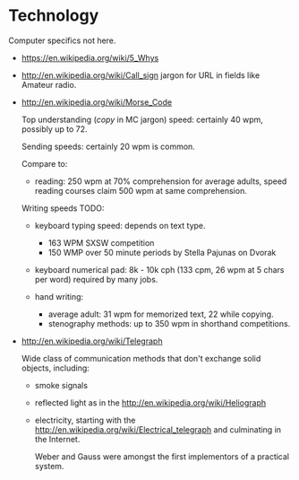 # Technology

Computer specifics not here.

-   <https://en.wikipedia.org/wiki/5_Whys>

-   <http://en.wikipedia.org/wiki/Call_sign> jargon for URL in fields like Amateur radio.

-   <http://en.wikipedia.org/wiki/Morse_Code>

    Top understanding (*copy* in MC jargon) speed: certainly 40 wpm, possibly up to 72.

    Sending speeds: certainly 20 wpm is common.

    Compare to:

    - reading: 250 wpm at 70% comprehension for average adults, speed reading courses claim 500 wpm at same comprehension.

    Writing speeds TODO:

    - keyboard typing speed: depends on text type.

        - 163 WPM SXSW competition
        - 150 WMP over 50 minute periods by Stella Pajunas on Dvorak

    - keyboard numerical pad: 8k - 10k cph (133 cpm, 26 wpm at 5 chars per word) required by many jobs.

    - hand writing:

        - average adult: 31 wpm for memorized text, 22 while copying.
        - stenography methods: up to 350 wpm in shorthand competitions.

-   <http://en.wikipedia.org/wiki/Telegraph>

    Wide class of communication methods that don't exchange solid objects, including:

    -   smoke signals

    -   reflected light as in the <http://en.wikipedia.org/wiki/Heliograph>

    -   electricity, starting with the <http://en.wikipedia.org/wiki/Electrical_telegraph> and culminating in the Internet.

        Weber and Gauss were amongst the first implementors of a practical system.
